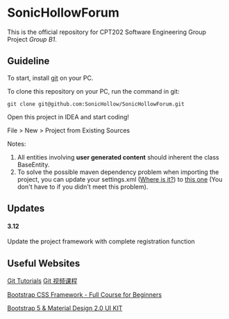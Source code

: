 # SonicHollowForum
This is the official repository for CPT202 Software Engineering Group Project *Group B1*.

## Guideline

To start, install [git](https://git-scm.com/book/zh/v2/%E8%B5%B7%E6%AD%A5-%E5%AE%89%E8%A3%85-Git) on your PC. 

To clone this repository on your PC, run the command in git:

`git clone git@github.com:SonicHollow/SonicHollowForum.git`

Open this project in IDEA and start coding!

File > New > Project from Existing Sources

Notes: 

1. All entities involving **user generated content** should inherent the class BaseEntity.
2. To solve the possible maven dependency problem when importing the project, you can update your settings.xml ([Where is it?](https://www.cnblogs.com/Small-sunshine/p/11640576.html))  to [this one](https://pan.baidu.com/s/1_0r18fd85cthx7hef4n3cA?pwd=o3kv) (You don't have to if you didn't meet this problem). 

## Updates

#### 3.12

Update the project framework with complete registration function

## Useful Websites

[Git Tutorials](https://www.runoob.com/git/git-basic-operations.html)
[Git 视频课程](https://www.bilibili.com/video/BV1vy4y1s7k6)

[Bootstrap CSS Framework - Full Course for Beginners](https://www.youtube.com/watch?v=-qfEOE4vtxE)

[Bootstrap 5 & Material Design 2.0 UI KIT](https://github.com/mdbootstrap/mdb-ui-kit)

